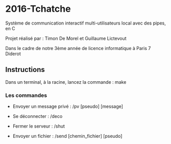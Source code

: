 # 2016-Tchatche
Système de communication interactif multi-utilisateurs local avec des pipes, en C

Projet réalisé par : Timon De Morel et Guillaume Lictevout

Dans le cadre de notre 3ème année de licence informatique à Paris 7 Diderot

## Instructions

Dans un terminal, à la racine, lancez la commande : make

### Les commandes

* Envoyer un message privé : /pv [pseudo] [message]

* Se déconnecter : /deco

* Fermer le serveur : /shut

* Envoyer un fichier : /send [chemin_fichier] [pseudo]
